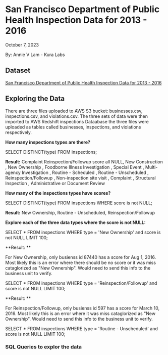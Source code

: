 # San Francisco Department of Public Health Inspection Data for 2013 - 2016

October 7, 2023

By:  Annie V Lam - Kura Labs

## Dataset
[San Francisco Department of Public Health Inspection Data for 2013 - 2016](https://c4databucket.s3.amazonaws.com/sanFranciscoRestaurantScores.zip)

## Exploring the Data

There are three files uploaded to AWS S3 bucket:  businesses.csv, inspections.csv, and violations.csv.  The three sets of data were then imported to AWS Redshift inspections Dataabase the three files were uploaded as tables called businesses, inspections, and violations respectively.

**How many inspections types are there?**

SELECT DISTINCT(type)
FROM inspections;

**Result:**
Complaint Reinspection/Followup	 score all NULL, New Construction	, New Ownership	, Foodborne Illness Investigation	, Special Event	, Multi-agency Investigation	, Routine - Scheduled	, Routine - Unscheduled	, Reinspection/Followup	, Non-inspection site visit	, Complaint	, Structural Inspection	, Administrative or Document Review

**How many of the inspections types have scores?**

SELECT DISTINCT(type)
FROM inspections
WHERE score is not NULL;

**Result:**
New Ownership, Routine - Unscheduled, Reinspection/Followup

**Explore each of the three data types where the score is not NULL:**

SELECT *
FROM inspections
WHERE type = 'New Ownership' and score is not NULL
LIMIT 100;

**Result: ** 

For New Ownership, only busienss id 87440 has a score for Aug 1, 2016.  Most likely this is an error where there should be no score or it was miss cataglorized as "New Ownership".  Would need to send this info to the business unit to verify.  

SELECT *
FROM inspections
WHERE type = 'Reinspection/Followup' and score is not NULL
LIMIT 100;

**Result: ** 

For Reinspection/Followup, only busienss id 597 has a score for March 10, 2016.  Most likely this is an error where it was miss cataglorized as "New Ownership".  Would need to send this info to the business unit to verify. 



SELECT *
FROM inspections
WHERE type = 'Routine - Unscheduled' and score is not NULL
LIMIT 100;


### SQL Queries to explor the data


